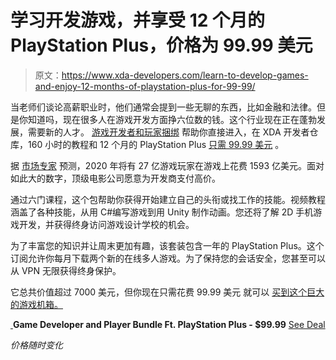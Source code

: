 # 学习开发游戏，并享受 12 个月的 PlayStation Plus，价格为 99.99 美元

> 原文：<https://www.xda-developers.com/learn-to-develop-games-and-enjoy-12-months-of-playstation-plus-for-99-99/>

当老师们谈论高薪职业时，他们通常会提到一些无聊的东西，比如金融和法律。但是你知道吗，现在很多人在游戏开发方面挣六位数的钱。这个行业现在正在蓬勃发展，需要新的人才。 [游戏开发者和玩家捆绑](https://depot.xda-developers.com/sales/master-mega-gamer-bundle-ft-playstation-plus?utm_source=xda-developers.com&utm_medium=referral&utm_campaign=master-mega-gamer-bundle-ft-playstation-plus&utm_term=scsf-440919&utm_content=a0x1P000004YZ0rQAG&scsonar=1) 帮助你直接进入，在 XDA 开发者仓库，160 小时的教程和 12 个月的 PlayStation Plus [只需 99.99 美元](https://depot.xda-developers.com/sales/master-mega-gamer-bundle-ft-playstation-plus?utm_source=xda-developers.com&utm_medium=referral&utm_campaign=master-mega-gamer-bundle-ft-playstation-plus&utm_term=scsf-440919&utm_content=a0x1P000004YZ0rQAG&scsonar=1) 。

据 [市场专家](https://newzoo.com/insights/articles/newzoo-games-market-numbers-revenues-and-audience-2020-2023/) 预测，2020 年将有 27 亿游戏玩家在游戏上花费 1593 亿美元。面对如此大的数字，顶级电影公司愿意为开发商支付高价。

通过六门课程，这个包帮助你获得开始建立自己的头衔或找工作的技能。视频教程涵盖了各种技能，从用 C#编写游戏到用 Unity 制作动画。您还将了解 2D 手机游戏开发，并获得终身访问游戏设计学校的机会。

为了丰富您的知识并让周末更加有趣，该套装包含一年的 PlayStation Plus。这个订阅允许你每月下载两个新的在线多人游戏。为了保持您的会话安全，您甚至可以从 VPN 无限获得终身保护。

它总共价值超过 7000 美元，但你现在只需花费 99.99 美元 就可以 [买到这个巨大的游戏机箱。](https://depot.xda-developers.com/sales/master-mega-gamer-bundle-ft-playstation-plus?utm_source=xda-developers.com&utm_medium=referral&utm_campaign=master-mega-gamer-bundle-ft-playstation-plus&utm_term=scsf-440919&utm_content=a0x1P000004YZ0rQAG&scsonar=1)

[ ](https://depot.xda-developers.com/sales/master-mega-gamer-bundle-ft-playstation-plus?utm_source=xda-developers.com&utm_medium=referral-cta&utm_campaign=master-mega-gamer-bundle-ft-playstation-plus&utm_term=scsf-440919&utm_content=a0x1P000004YZ0rQAG&scsonar=1)**Game Developer and Player Bundle Ft. PlayStation Plus - $99.99** [See Deal](https://depot.xda-developers.com/sales/master-mega-gamer-bundle-ft-playstation-plus?utm_source=xda-developers.com&utm_medium=referral-cta&utm_campaign=master-mega-gamer-bundle-ft-playstation-plus&utm_term=scsf-440919&utm_content=a0x1P000004YZ0rQAG&scsonar=1)

*价格随时变化*